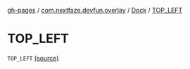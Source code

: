 [gh-pages](../../index.md) / [com.nextfaze.devfun.overlay](../index.md) / [Dock](index.md) / [TOP_LEFT](./-t-o-p_-l-e-f-t.md)

# TOP_LEFT

`TOP_LEFT` [(source)](https://github.com/NextFaze/dev-fun/tree/master/devfun/src/main/java/com/nextfaze/devfun/overlay/OverlayWindow.kt#L40)